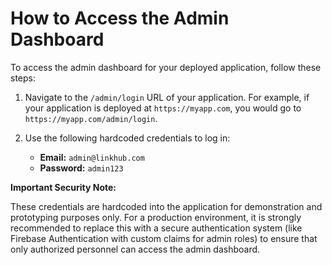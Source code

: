 
# How to Access the Admin Dashboard

To access the admin dashboard for your deployed application, follow these steps:

1.  Navigate to the `/admin/login` URL of your application. For example, if your application is deployed at `https://myapp.com`, you would go to `https://myapp.com/admin/login`.

2.  Use the following hardcoded credentials to log in:
    *   **Email:** `admin@linkhub.com`
    *   **Password:** `admin123`

**Important Security Note:**

These credentials are hardcoded into the application for demonstration and prototyping purposes only. For a production environment, it is strongly recommended to replace this with a secure authentication system (like Firebase Authentication with custom claims for admin roles) to ensure that only authorized personnel can access the admin dashboard.
